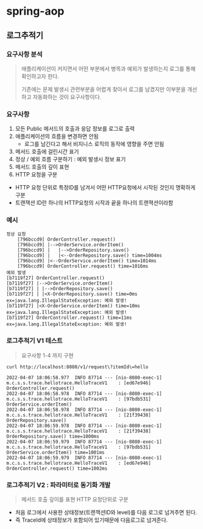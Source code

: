 # spring-aop

## 로그추적기

### 요구사항 분석

> 애플리케이션이 커지면서 어떤 부분에서 병목과 예외가 발생하는지 로그를 통해 확인하고자 한다.
> 
> 기존에는 문제 발생시 관련부분을 어렵게 찾아서 로그를 남겼지만 이부분을 개선하고 자동화하는 것이 요구사항이다.

### 요구사항

1. 모든 Public 메서드의 호출과 응답 정보를 로그로 출력
2. 애플리케이션의 흐름을 변경하면 안됨
   - 로그를 남긴다고 해서 비지니스 로직의 동작에 영향을 주면 안됨
3. 메서드 호출에 걸린시간 표기
4. 정상 / 예외 흐름 구분하기 : 예외 발생시 정보 표기
5. 메서드 호출의 깊이 표현
6. HTTP 요청을 구분
  - HTTP 요청 단위로 특정ID를 남겨서 어떤 HTTP요청에서 시작된 것인지 명확하게 구분
  - 트랜잭션 ID란 하나의 HTTP요청의 시작과 끝을 하나의 트랜젹션이라함

### 예시
```console
정상 요청
    [796bccd9] OrderController.request()
    [796bccd9] |-->OrderService.orderItem()
    [796bccd9] |   |-->OrderRepository.save()
    [796bccd9] |   |<--OrderRepository.save() time=1004ms
    [796bccd9] |<--OrderService.orderItem() time=1014ms
    [796bccd9] OrderController.request() time=1016ms
예외 발생
[b7119f27] OrderController.request()
[b7119f27] |-->OrderService.orderItem()
[b7119f27] | |-->OrderRepository.save() 
[b7119f27] | |<X-OrderRepository.save() time=0ms ex=java.lang.IllegalStateException: 예외 발생! 
[b7119f27] |<X-OrderService.orderItem() time=10ms ex=java.lang.IllegalStateException: 예외 발생! 
[b7119f27] OrderController.request() time=11ms ex=java.lang.IllegalStateException: 예외 발생!
```


### 로그추적기 V1 테스트

> 요구사항 1-4 까지 구현 

```console
curl http://localhost:8080/v1/request\?itemId\=hello
```

```console
2022-04-07 18:06:58.977  INFO 87714 --- [nio-8080-exec-1] m.c.s.s.trace.hellotrace.HelloTraceV1    : [ed67e946] OrderController.request()
2022-04-07 18:06:58.978  INFO 87714 --- [nio-8080-exec-1] m.c.s.s.trace.hellotrace.HelloTraceV1    : [97bdb531] OrderService.orderItem()
2022-04-07 18:06:58.978  INFO 87714 --- [nio-8080-exec-1] m.c.s.s.trace.hellotrace.HelloTraceV1    : [21f39438] OrderRepository.save()
2022-04-07 18:06:59.978  INFO 87714 --- [nio-8080-exec-1] m.c.s.s.trace.hellotrace.HelloTraceV1    : [21f39438] OrderRepository.save() time=1000ms
2022-04-07 18:06:59.979  INFO 87714 --- [nio-8080-exec-1] m.c.s.s.trace.hellotrace.HelloTraceV1    : [97bdb531] OrderService.orderItem() time=1001ms
2022-04-07 18:06:59.979  INFO 87714 --- [nio-8080-exec-1] m.c.s.s.trace.hellotrace.HelloTraceV1    : [ed67e946] OrderController.request() time=1002ms
```

### 로그추적기 V2 : 파라미터로 동기화 개발
> 메서드 호출 깊이를 표현
> HTTP 요청단위로 구분
- 처음 로그에서 사용한 상태정보(트랜잭션ID와 level)를 다음 로그로 넘겨주면 된다.
- 즉 TraceId에 상태정보가 포함되어 있기때문에 다음로그로 넘겨준다.